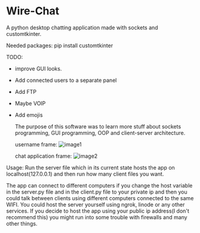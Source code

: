 # Wire-Chat
A python desktop chatting application made with sockets and customtkinter.

Needed packages:
pip install customtkinter

TODO:
- improve GUI looks.
- Add connected users to a separate panel
- Add FTP
- Maybe VOIP
- Add emojis

  The purpose of this software was to learn more stuff about sockets programming, GUI programming, OOP and client-server architecture.

  
  username frame:
![image1](https://github.com/Spider-999/Wire-Chat/assets/67486366/895b1028-4190-4421-96e6-c2763f3f62c9)

  chat application frame:
![image2](https://github.com/Spider-999/Wire-Chat/assets/67486366/5ab6d56a-93d8-4a6d-a31f-984f5329954b)


Usage:
Run the server file which in its current state hosts the app on localhost(127.0.0.1) and then run how many client files you want.

The app can connect to different computers if you change the host variable in the server.py file and in the client.py file
to your private ip and then you could talk between clients using different computers connected to the same WIFI.
You could host the server yourself using ngrok, linode or any other services. If you decide to host the app using your public
ip address(I don't recommend this) you might run into some trouble with firewalls and many other things.
